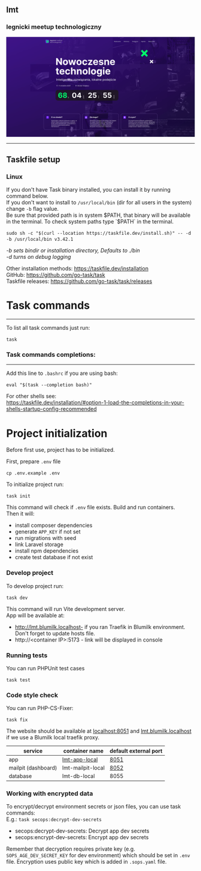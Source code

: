 ## lmt

### legnicki meetup technologiczny

![./screenshot.png](./screenshot.png)

---
## Taskfile setup
### Linux

If you don't have Task binary installed, you can install it by running command below. \
If you don't want to install to `/usr/local/bin` (dir for all users in the system) change `-b` flag value. \
Be sure that provided path is in system $PATH, that binary will be available in the terminal.
To check system paths type `$PATH` in the terminal.

```shell
sudo sh -c "$(curl --location https://taskfile.dev/install.sh)" -- -d -b /usr/local/bin v3.42.1
```
_-b sets bindir or installation directory, Defaults to ./bin_ \
_-d turns on debug logging_

Other installation methods: https://taskfile.dev/installation \
GitHub: https://github.com/go-task/task \
Taskfile releases: https://github.com/go-task/task/releases

# Task commands

---
To list all task commands just run:
```shell
task
```
### Task commands completions:

---
Add this line to `.bashrc` if you are using bash:
```
eval "$(task --completion bash)"
```
For other shells see: \
https://taskfile.dev/installation/#option-1-load-the-completions-in-your-shells-startup-config-recommended

# Project initialization

Before first use, project has to be initialized.

First, prepare `.env` file
```shell
cp .env.example .env
```

To initialize project run:
```shell
task init
```
This command will check if `.env` file exists.
Build and run containers. \
Then it will:
- install composer dependencies
- generate `APP_KEY` if not set
- run migrations with seed
- link Laravel storage
- install npm dependencies
- create test database if not exist

### Develop project

To develop project run:
```shell
task dev
```
This command will run Vite development server. \
App will be available at:
- http://lmt.blumilk.localhost- if you ran Traefik in Blumilk environment. Don't forget to update hosts file.
- http://\<container IP>:5173 - link will be displayed in console

### Running tests

You can run PHPUnit test cases

```
task test
```

### Code style check

You can run PHP-CS-Fixer:

```
task fix
```

The website should be available at [localhost:8051](localhost:8051) and [lmt.blumilk.localhost](lmt.blumilk.localhost)
if we use a Blumilk local traefik proxy.

| service             | container name                                | default external port          |
|---------------------|-----------------------------------------------|--------------------------------|
| app                 | [lmt-app-local](http://lmt.blumilk.localhost) | [8051](http://localhost:8051/) |
| mailpit (dashboard) | lmt-mailpit-local                             | [8052](http://localhost:8052/) |                  
| database            | lmt-db-local                                  | 8055                           |  


### Working with encrypted data

To encrypt/decrypt environment secrets or json files, you can use task commands: \
E.g.: `task secops:decrypt-dev-secrets`

* secops:decrypt-dev-secrets:                             Decrypt app dev secrets
* secops:encrypt-dev-secrets:                             Encrypt app dev secrets

Remember that decryption requires private key (e.g. `SOPS_AGE_DEV_SECRET_KEY` for dev environment) which should be set in `.env` file.
Encryption uses public key which is added in `.sops.yaml` file.